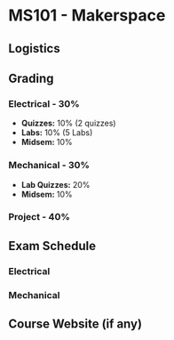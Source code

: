 # MS101 - Makerspace

## Logistics

## Grading

### Electrical - 30%

- **Quizzes:** 10% (2 quizzes)
- **Labs:** 10% (5 Labs)
- **Midsem:** 10%

### Mechanical - 30%

- **Lab Quizzes:** 20%
- **Midsem:** 10%

### Project -  40%

## Exam Schedule

### Electrical

### Mechanical

## Course Website (if any)
